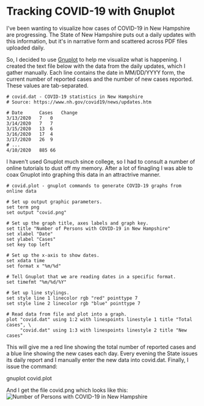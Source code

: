 Tracking COVID-19 with Gnuplot
==============================

I've been wanting to visualize how cases of COVID-19 in New Hampshire
are progressing. The State of New Hampshire puts out a daily updates
with this information, but it's in narrative form and scattered across
PDF files uploaded daily.

So, I decided to use [Gnuplot](http://www.gnuplot.info/) to help me 
visualize what is happening. I created the text file below with the data
from the daily updates, which I gather manually. Each line contains
the date in MM/DD/YYYY form, the current number of reported cases and
the number of new cases reported. These values are tab-separated.

    # covid.dat - COVID-19 statistics in New Hampshire
    # Source: https://www.nh.gov/covid19/news/updates.htm
    
    # Date		Cases	Change
    3/13/2020	7	0
    3/14/2020	7	7
    3/15/2020	13	6
    3/16/2020	17	4
    3/17/2020	26	9
    # ...
    4/10/2020	885 66

I haven't used Gnuplot much since college, so I had to consult a number of
online tutorials to dust off my memory. After a lot of finagling I was
able to coax Gnuplot into graphing this data in an attractrive manner.

    # covid.plot - gnuplot commands to generate COVID-19 graphs from online data
    
    # Set up output graphic parameters.
    set term png
    set output "covid.png"
    
    # Set up the graph title, axes labels and graph key.
    set title "Number of Persons with COVID-19 in New Hampshire"
    set xlabel "Date"
    set ylabel "Cases"
    set key top left
    
    # Set up the x-axis to show dates.
    set xdata time
    set format x "%m/%d"
    
    # Tell Gnuplot that we are reading dates in a specific format.
    set timefmt "%m/%d/%Y"
    
    # Set up line stylings.
    set style line 1 linecolor rgb "red" pointtype 7
    set style line 2 linecolor rgb "blue" pointtype 7
    
    # Read data from file and plot into a graph.
    plot "covid.dat" using 1:2 with linespoints linestyle 1 title "Total cases", \
     	 "covid.dat" using 1:3 with linespoints linestyle 2 title "New cases"

This will give me a red line showing the total number of reported
cases and a blue line showing the new cases each day. Every evening the
State issues its daily report and I manually enter the new data into
covid.dat. Finally, I issue the command:

   gnuplot covid.plot 

And I get the file covid.png which looks like this:
![Number of Persons with COVID-19 in New Hampshire]({static}/images/covid.png)
